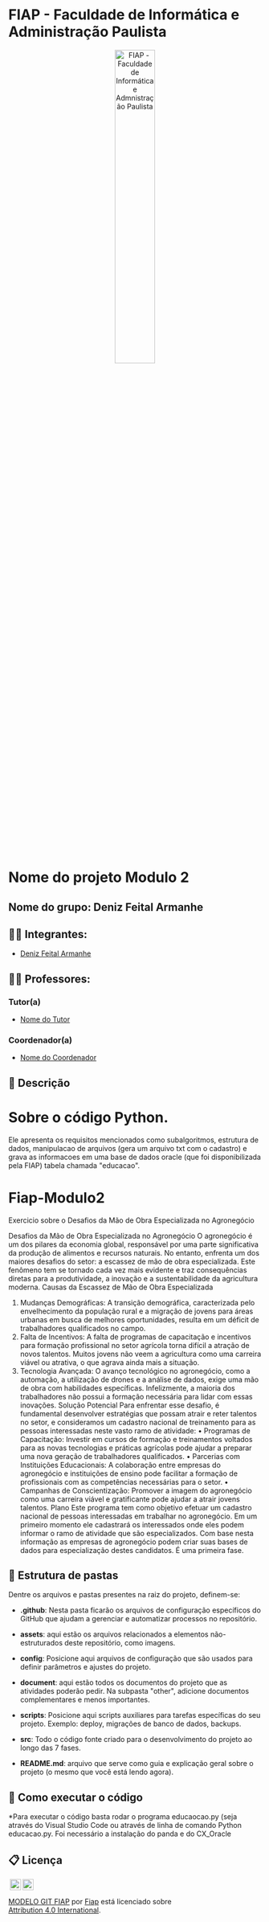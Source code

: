 # FIAP - Faculdade de Informática e Administração Paulista

<p align="center">
<a href= "https://www.fiap.com.br/"><img src="assets/logo-fiap.png" alt="FIAP - Faculdade de Informática e Admnistração Paulista" border="0" width=40% height=40%></a>
</p>

<br>

# Nome do projeto Modulo 2

## Nome do grupo: Deniz Feital Armanhe

## 👨‍🎓 Integrantes: 
- <a href="https://www.linkedin.com/in/deniz-feital-armanhe">Deniz Feital Armanhe</a>
## 👩‍🏫 Professores:
### Tutor(a) 
- <a href="https://www.linkedin.com/company/inova-fusca">Nome do Tutor</a>
### Coordenador(a)
- <a href="https://www.linkedin.com/company/inova-fusca">Nome do Coordenador</a>


## 📜 Descrição


# Sobre o código Python.

Ele apresenta os requisitos mencionados como subalgoritmos, estrutura de dados, manipulacao de arquivos (gera um arquivo txt com o cadastro) e grava as informacoes em uma base de dados oracle (que foi disponibilizada pela FIAP) tabela chamada "educacao".


# Fiap-Modulo2
Exercicio sobre o Desafios da Mão de Obra Especializada no Agronegócio

Desafios da Mão de Obra Especializada no Agronegócio
O agronegócio é um dos pilares da economia global, responsável por uma parte significativa da produção de alimentos e recursos naturais. No entanto, enfrenta um dos maiores desafios do setor: a escassez de mão de obra especializada. Este fenômeno tem se tornado cada vez mais evidente e traz consequências diretas para a produtividade, a inovação e a sustentabilidade da agricultura moderna.
Causas da Escassez de Mão de Obra Especializada
1.	Mudanças Demográficas: A transição demográfica, caracterizada pelo envelhecimento da população rural e a migração de jovens para áreas urbanas em busca de melhores oportunidades, resulta em um déficit de trabalhadores qualificados no campo.
2.	Falta de Incentivos: A falta de programas de capacitação e incentivos para formação profissional no setor agrícola torna difícil a atração de novos talentos. Muitos jovens não veem a agricultura como uma carreira viável ou atrativa, o que agrava ainda mais a situação.
3.	Tecnologia Avançada: O avanço tecnológico no agronegócio, como a automação, a utilização de drones e a análise de dados, exige uma mão de obra com habilidades específicas. Infelizmente, a maioria dos trabalhadores não possui a formação necessária para lidar com essas inovações.
Solução Potencial
Para enfrentar esse desafio, é fundamental desenvolver estratégias que possam atrair e reter talentos no setor, e consideramos um cadastro nacional de treinamento para as pessoas interessadas neste vasto ramo de atividade:
•	Programas de Capacitação: Investir em cursos de formação e treinamentos voltados para as novas tecnologias e práticas agrícolas pode ajudar a preparar uma nova geração de trabalhadores qualificados.
•	Parcerias com Instituições Educacionais: A colaboração entre empresas do agronegócio e instituições de ensino pode facilitar a formação de profissionais com as competências necessárias para o setor.
•	Campanhas de Conscientização: Promover a imagem do agronegócio como uma carreira viável e gratificante pode ajudar a atrair jovens talentos.
Plano
Este programa tem como objetivo efetuar um cadastro nacional de pessoas interessadas em trabalhar no agronegócio. Em um primeiro momento ele cadastrará os interessados onde eles podem informar o ramo de atividade que são especializados.
Com base nesta informação as empresas de agronegócio podem criar suas bases de dados para especialização destes candidatos. É uma primeira fase.


## 📁 Estrutura de pastas

Dentre os arquivos e pastas presentes na raiz do projeto, definem-se:

- <b>.github</b>: Nesta pasta ficarão os arquivos de configuração específicos do GitHub que ajudam a gerenciar e automatizar processos no repositório.

- <b>assets</b>: aqui estão os arquivos relacionados a elementos não-estruturados deste repositório, como imagens.

- <b>config</b>: Posicione aqui arquivos de configuração que são usados para definir parâmetros e ajustes do projeto.

- <b>document</b>: aqui estão todos os documentos do projeto que as atividades poderão pedir. Na subpasta "other", adicione documentos complementares e menos importantes.

- <b>scripts</b>: Posicione aqui scripts auxiliares para tarefas específicas do seu projeto. Exemplo: deploy, migrações de banco de dados, backups.

- <b>src</b>: Todo o código fonte criado para o desenvolvimento do projeto ao longo das 7 fases.

- <b>README.md</b>: arquivo que serve como guia e explicação geral sobre o projeto (o mesmo que você está lendo agora).

## 🔧 Como executar o código

*Para executar o código basta rodar o programa educaocao.py (seja através do Visual Studio Code ou através de linha de comando Python educacao.py. Foi necessário a instalação do panda e do CX_Oracle


## 📋 Licença

<img style="height:22px!important;margin-left:3px;vertical-align:text-bottom;" src="https://mirrors.creativecommons.org/presskit/icons/cc.svg?ref=chooser-v1"><img style="height:22px!important;margin-left:3px;vertical-align:text-bottom;" src="https://mirrors.creativecommons.org/presskit/icons/by.svg?ref=chooser-v1"><p xmlns:cc="http://creativecommons.org/ns#" xmlns:dct="http://purl.org/dc/terms/"><a property="dct:title" rel="cc:attributionURL" href="https://github.com/agodoi/template">MODELO GIT FIAP</a> por <a rel="cc:attributionURL dct:creator" property="cc:attributionName" href="https://fiap.com.br">Fiap</a> está licenciado sobre <a href="http://creativecommons.org/licenses/by/4.0/?ref=chooser-v1" target="_blank" rel="license noopener noreferrer" style="display:inline-block;">Attribution 4.0 International</a>.</p>



